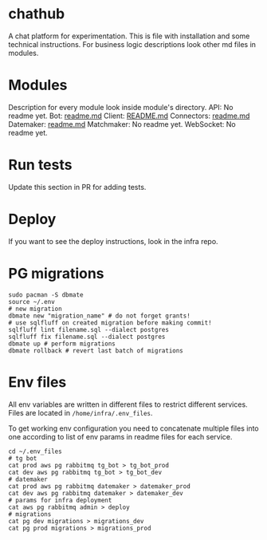 # chathub
A chat platform for experimentation. This is file with installation and some
technical instructions.
For business logic descriptions look other md files in modules.

# Modules
Description for every module look inside module's directory.
API: No readme yet.
Bot: [readme.md](chathub_bot/readme.md)
Client: [README.md](client/README.md)
Connectors: [readme.md](connectors/readme.md)
Datemaker: [readme.md](datemaker/readme.md)
Matchmaker: No readme yet.
WebSocket: No readme yet.

# Run tests
Update this section in PR for adding tests.

# Deploy
If you want to see the deploy instructions, look in the infra repo.

# PG migrations
```shell
sudo pacman -S dbmate
source ~/.env
# new migration
dbmate new "migration_name" # do not forget grants!
# use sqlfluff on created migration before making commit!
sqlfluff lint filename.sql --dialect postgres
sqlfluff fix filename.sql --dialect postgres
dbmate up # perform migrations
dbmate rollback # revert last batch of migrations
```
# Env files
All env variables are written in different files to restrict different services.
Files are located in `/home/infra/.env_files`.

To get working env configuration you need to concatenate multiple files into one
according to list of env params in readme files for each service.

```shell
cd ~/.env_files
# tg bot
cat prod aws pg rabbitmq tg_bot > tg_bot_prod
cat dev aws pg rabbitmq tg_bot > tg_bot_dev
# datemaker
cat prod aws pg rabbitmq datemaker > datemaker_prod
cat dev aws pg rabbitmq datemaker > datemaker_dev
# params for infra deployment
cat aws pg rabbitmq admin > deploy
# migrations
cat pg dev migrations > migrations_dev
cat pg prod migrations > migrations_prod
```
